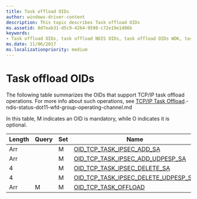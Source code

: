 ```yaml
---
title: Task offload OIDs
author: windows-driver-content
description: This topic describes Task offload OIDs 
ms.assetid: 0d7eab31-d5c9-4264-9598-c72e19e1d86b
keywords:
- Task offload OIDs, task offload NDIS OIDs, task offload OIDs WDK, task offload OIDs networking
ms.date: 11/06/2017
ms.localizationpriority: medium
---
```


# Task offload OIDs

The following table summarizes the OIDs that support TCP/IP task offload operations. For more info about such operations, see [TCP/IP Task Offload](task-offload.md).-ndis-status-dot11-wfd-group-operating-channel.md

In this table, M indicates an OID is mandatory, while O indicates it is optional.

| Length | Query | Set | Name |
| --- | --- | --- | --- |
| Arr |   | M | [OID_TCP_TASK_IPSEC_ADD_SA](oid-tcp-task-ipsec-add-sa.md) |
| Arr |   | M | [OID_TCP_TASK_IPSEC_ADD_UDPESP_SA](oid-tcp-task-ipsec-add-udpesp-sa.md) |
| 4 |   | M | [OID_TCP_TASK_IPSEC_DELETE_SA](oid-tcp-task-ipsec-delete-sa.md) |
| 4 |   | M | [OID_TCP_TASK_IPSEC_DELETE_UDPESP_SA](oid-tcp-task-ipsec-delete-udpesp-sa.md) |
| Arr | M | M | [OID_TCP_TASK_OFFLOAD](oid-tcp-task-offload.md) |

